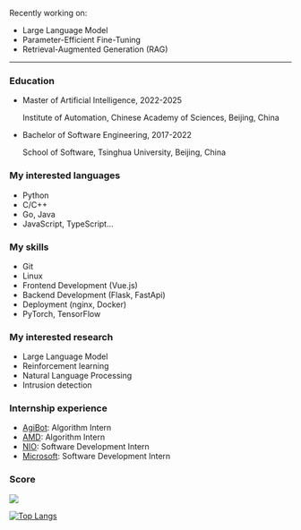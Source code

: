 Recently working on:

- Large Language Model
- Parameter-Efficient Fine-Tuning
- Retrieval-Augmented Generation (RAG)

---

### Education

- Master of Artificial Intelligence, 2022-2025

  Institute of Automation, Chinese Academy of Sciences, Beijing, China

- Bachelor of Software Engineering, 2017-2022
  
  School of Software, Tsinghua University, Beijing, China

### My interested languages

- Python
- C/C++
- Go, Java
- JavaScript, TypeScript...

### My skills

- Git
- Linux
- Frontend Development (Vue.js)
- Backend Development (Flask, FastApi)
- Deployment (nginx, Docker)
- PyTorch, TensorFlow

### My interested research

- Large Language Model
- Reinforcement learning
- Natural Language Processing
- Intrusion detection

### Internship experience

- [AgiBot](https://www.agibot.com/): Algorithm Intern
- [AMD](https://www.amd.com/): Algorithm Intern
- [NIO](https://www.nio.cn/): Software Development Intern
- [Microsoft](https://www.microsoft.com/zh-cn/ard/aboutus/teams-STCA): Software Development Intern

### Score

![](https://github-readme-stats.vercel.app/api?username=yorhaha)

[![Top Langs](https://github-readme-stats.vercel.app/api/top-langs/?username=yorhaha&exclude_repo=blogs,CICFlowMeter,kdd99_feature_extractor,MovieRecommend,yorhaha,yorhaha.github.io&langs_count=8&layout=compact)]()
